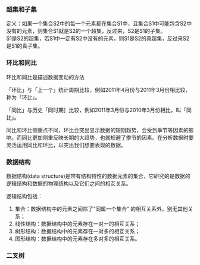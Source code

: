 

### 超集和子集
定义：如果一个集合S2中的每一个元素都在集合S1中，且集合S1中可能包含S2中没有的元素，则集合S1就是S2的一个超集，反过来，S2是S1的子集。  
S1是S2的超集，若S1中一定有S2中没有的元素，则S1是S2的真超集，反过来S2是S1的真子集。



### 环比和同比

环比和同比是描述数据变动的方法

「环比」与「上一个」统计周期比较，例如2011年4月份与2011年3月份相比较，称为「环比」。

「同比」与历史「同时期］比较，例如2011年3月份与2010年3月份相比，叫「同比」。

同比和环比侧重点不同，环比会突出显示数据的短期趋势，会受到季节等因素的影响。而同比更加侧重反映长期的大趋势，也就规避了季节的因素。在分析数据时要灵活运用同比和环比，以突出我们想要表现的数据。


### 数据结构
数据结构(data structure)是带有结构特性的数据元素的集合，它研究的是数据的逻辑结构和数据的物理结构以及它们之间的相互关系。

逻辑结构包括：

1. 集合：数据结构中的元素之间除了“同属一个集合” 的相互关系外，别无其他关系；
2. 线性结构：数据结构中的元素存在一对一的相互关系；
3. 树形结构：数据结构中的元素存在一对多的相互关系；
4. 图形结构：数据结构中的元素存在多对多的相互关系。


### 二叉树















